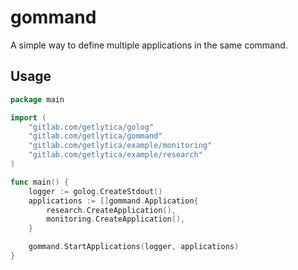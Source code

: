 # gommand

A simple way to define multiple applications in the same command.

## Usage

```go
package main

import (
    "gitlab.com/getlytica/golog"
    "gitlab.com/getlytica/gommand"
    "gitlab.com/getlytica/example/monitoring"
    "gitlab.com/getlytica/example/research"
)

func main() {
    logger := golog.CreateStdout()
    applications := []gommand.Application{
        research.CreateApplication(),
        monitoring.CreateApplication(),
    }

    gommand.StartApplications(logger, applications)
}
```
